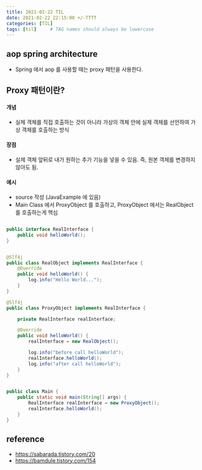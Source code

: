 ```yaml
---
title: 2021-02-22 TIL
date: 2021-02-22 22:15:00 +/-TTTT
categories: [TIL]
tags: [til]     # TAG names should always be lowercase
---
```

 
## aop spring architecture
- Spring 에서 aop 를 사용할 때는 proxy 패턴을 사용한다.

## Proxy 패턴이란?
#### 개념
- 실제 객체를 직접 호출하는 것이 아니라 가상의 객체 안에 실제 객체를 선언하여 가상 객체를 호출하는 방식

#### 장점
- 실제 객체 앞뒤로 내가 원하는 추가 기능을 넣을 수 있음. 즉, 원본 객체를 변경하지 않아도 됨.

#### 예시
- source 작성 (JavaExample 에 있음)
- Main Class 에서 ProxyObject 를 호출하고, ProxyObject 에서는 RealObject 를 호출하는게 핵심 
 
```java

public interface RealInterface {
    public void helloWorld();
}


@Slf4j
public class RealObject implements RealInterface {
    @Override
    public void helloWorld() {
        log.info("Hello World...");
    }
}

@Slf4j
public class ProxyObject implements RealInterface {

    private RealInterface realInterface;

    @Override
    public void helloWorld() {
        realInterface = new RealObject();

        log.info("before call helloWorld");
        realInterface.helloWorld();
        log.info("after call helloWorld");
    }
}


public class Main {
    public static void main(String[] args) {
        RealInterface realInterface = new ProxyObject();
        realInterface.helloWorld();
    }
}


```

 

## reference
- https://sabarada.tistory.com/20
- https://bamdule.tistory.com/154